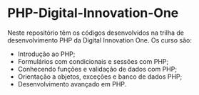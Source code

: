 # PHP-Digital-Innovation-One

Neste repositório têm os códigos desenvolvidos na trilha de desenvolvimento PHP da Digital Innovation One. Os curso são:

- Introdução ao PHP;
- Formulários com condicionais e sessões com PHP;
- Conhecendo funções e validação de dados com PHP;
- Orientação a objetos, exceções e banco de dados PHP;
- Desenvolvimento avançado em PHP.

